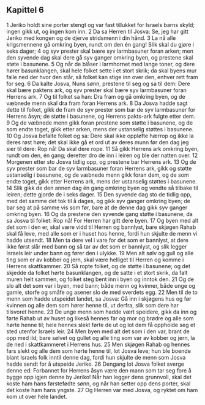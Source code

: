 ## Kapittel 6

1 Jeriko holdt sine porter stengt og var fast tillukket for Israels barns skyld; ingen gikk ut, og ingen kom inn.
2 Da sa Herren til Josva: Se, jeg har gitt Jeriko med kongen og de djerve stridsmenn i din hånd.
3 La nå alle krigsmennene gå omkring byen, rundt om den én gang! Slik skal du gjøre i seks dager;
4 og syv prester skal bære syv larmbasuner foran arken; men den syvende dag skal dere gå syv ganger omkring byen, og prestene skal støte i basunene.
5 Og når de blåser i larmhornet med lange toner, og dere hører basunklangen, skal hele folket sette i et stort skrik; da skal byens mur falle ned der hvor den står, så folket kan stige inn over den, enhver rett fram for seg.
6 Da kalte Josva, Nuns sønn, prestene til seg og sa til dem: Dere skal bære paktens ark, og syv prester skal bære syv larmbasuner foran Herrens ark.
7 Og til folket sa han: Dra fram og gå omkring byen, og de væbnede menn skal dra fram foran Herrens ark.
8 Da Josva hadde sagt dette til folket, gikk de fram de syv prester som bar de syv larmbasuner for Herrens åsyn; de støtte i basunene, og Herrens pakts-ark fulgte etter dem.
9 Og de væbnede menn gikk foran prestene som støtte i basunene, og de som endte toget, gikk etter arken, mens der ustanselig støttes i basunene.
10 Og Josva befalte folket og sa: Dere skal ikke oppløfte hærrop og ikke la deres røst høre; det skal ikke gå et ord ut av deres munn før den dag jeg sier til dere: Rop nå! Da skal dere rope.
11 Så gikk Herrens ark omkring byen, rundt om den, én gang; deretter dro de inn i leiren og ble der natten over.
12 Morgenen etter sto Josva tidlig opp, og prestene bar Herrens ark.
13 Og de syv prester som bar de syv larmbasuner foran Herrens ark, gikk og støtte ustanselig i basunene, og de væbnede menn gikk foran dem, og de som endte toget, gikk etter Herrens ark, mens der ustanselig støttes i basunene.
14 Slik gikk de den annen dag én gang omkring byen og vendte så tilbake til leiren; dette gjorde de i seks dager.
15 Den syvende dag sto de tidlig opp, med det samme det tok til å dages, og gikk syv ganger omkring byen; de bar seg at på samme vis som før, bare at de denne dag gikk syv ganger omkring byen.
16 Og da prestene den syvende gang støtte i basunene, da sa Josva til folket: Rop nå! For Herren har gitt dere byen.
17 Og byen med alt det som i den er, skal være vidd til Herren og bannlyst, bare skjøgen Rahab skal få leve, med alle som er i huset hos henne, fordi hun skjulte de menn vi hadde utsendt.
18 Men ta dere vel i vare for det som er bannlyst, at dere ikke først slår med bann og så tar av det som er bannlyst, og slik legger Israels leir under bann og fører den i ulykke.
19 Men alt sølv og gull og alle ting som er av kobber og jern, skal være helliget til Herren og komme i Herrens skattkammer.
20 Så ropte folket, og de støtte i basunene; og det skjedde da folket hørte basunklangen, og de satte i et stort skrik, da falt muren helt sammen, og folket steg bent inn i byen og inntok den.
21 Og de slo alt det som var i byen, med bann; både menn og kvinner, både unge og gamle, storfe og småfe og asener slo de med sverdets egg.
22 Men til de to menn som hadde utspeidet landet, sa Josva: Gå inn i skjøgens hus og før kvinnen og alle dem som hører henne til, ut derfra, slik som dere har tilsvoret henne.
23 De unge menn som hadde vært speidere, gikk da inn og førte Rahab ut av huset og likeså hennes far og mor og brødre og alle som hørte henne til; hele hennes slekt førte de ut og lot dem få oppholde seg et sted utenfor Israels leir.
24 Men byen med alt det som i den var, brant de opp med ild; bare sølvet og gullet og alle ting som var av kobber og jern, la de ned i skattkammeret i Herrens hus.
25 Men skjøgen Rahab og hennes fars slekt og alle dem som hørte henne til, lot Josva leve; hun ble boende blant Israels folk inntil denne dag, fordi hun skjulte de menn som Josva hadde sendt for å utspeide Jeriko.
26 Dengang lot Josva folket sverge denne ed: Forbannet for Herrens åsyn være den mann som tar seg fore å bygge opp igjen denne by Jeriko! Når han legger dens grunnvoll, skal det koste ham hans førstefødte sønn, og når han setter opp dens porter, skal det koste ham hans yngste.
27 Og Herren var med Josva, og ryktet om ham kom ut over hele landet.
